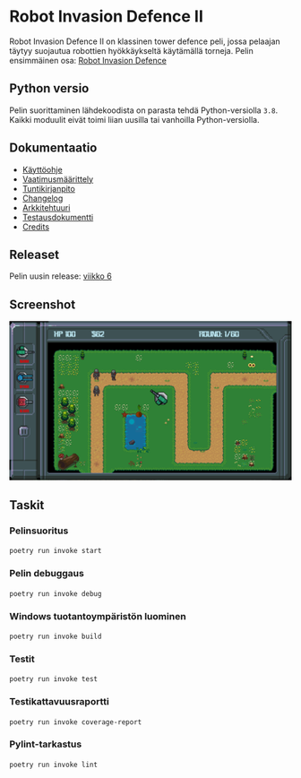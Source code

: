 # Robot Invasion Defence II

Robot Invasion Defence II on klassinen tower defence peli, jossa pelaajan täytyy suojautua robottien hyökkäykseltä käytämällä torneja. Pelin ensimmäinen osa: [Robot Invasion Defence](https://github.com/3nd3r1/robot-invasion-defence)

## Python versio

Pelin suorittaminen lähdekoodista on parasta tehdä Python-versiolla `3.8`.
Kaikki moduulit eivät toimi liian uusilla tai vanhoilla Python-versiolla.

## Dokumentaatio

-   [Käyttöohje](./robot-tower-defence-2/dokumentaatio/kayttoohje.md)
-   [Vaatimusmäärittely](./robot-tower-defence-2/dokumentaatio/vaatimusmaarittely.md)
-   [Tuntikirjanpito](./robot-tower-defence-2/dokumentaatio/tuntikirjanpito.md)
-   [Changelog](./robot-tower-defence-2/dokumentaatio/changelog.md)
-   [Arkkitehtuuri](./robot-tower-defence-2/dokumentaatio/arkkitehtuuri.md)
-   [Testausdokumentti](./robot-tower-defence-2/dokumentaatio/testaus.md)
-   [Credits](./robot-tower-defence-2/dokumentaatio/credits.md)

## Releaset

Pelin uusin release: [viikko 6](https://github.com/3nd3r1/ot-harjoitustyo/releases/tag/viikko6)

## Screenshot

![robot-invasion-defence-2](./robot-tower-defence-2/dokumentaatio/assets/robot-invasion-defence-2.png)

## Taskit

### Pelinsuoritus

`poetry run invoke start`

### Pelin debuggaus

`poetry run invoke debug`

### Windows tuotantoympäristön luominen

`poetry run invoke build`

### Testit

`poetry run invoke test`

### Testikattavuusraportti

`poetry run invoke coverage-report`

### Pylint-tarkastus

`poetry run invoke lint`
